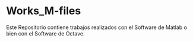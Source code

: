 # Works_M-files
Este Repositorio contiene trabajos realizados con el Software de Matlab o bien con el Software de Octave.
